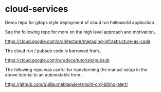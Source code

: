 # cloud-services

Demo repo for gitops style deployment of cloud run helloworld application. 

See the following repo for more on the high level approach and motivation..

https://cloud.google.com/architecture/managing-infrastructure-as-code

The cloud run / pubsub code is borrowed from..

https://cloud.google.com/run/docs/tutorials/pubsub

The following repo was useful for transforming the manual setup in the above tutorial to an automatable form..

https://github.com/guillaumeblaquiere/multi-org-billing-alert/
